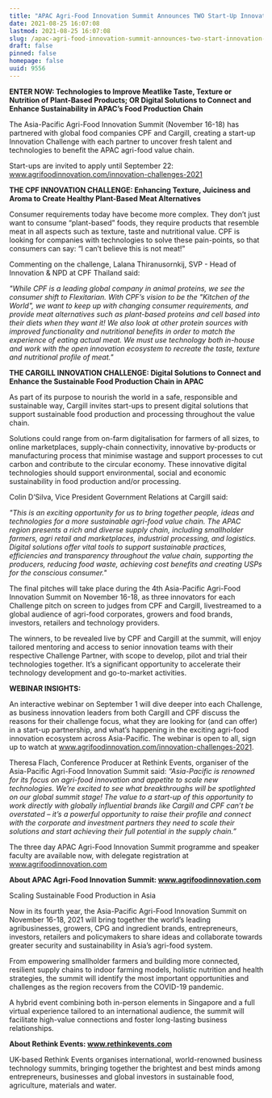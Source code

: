 ```yaml
---
title: "APAC Agri-Food Innovation Summit Announces TWO Start-Up Innovation Challenges, with CPF and Cargill"
date: 2021-08-25 16:07:08
lastmod: 2021-08-25 16:07:08
slug: /apac-agri-food-innovation-summit-announces-two-start-innovation-challenges-cpf-and-cargill
draft: false
pinned: false
homepage: false
uuid: 9556
---
```

<p><strong>ENTER NOW: Technologies to Improve Meatlike Taste, Texture or Nutrition of Plant-Based Products; OR Digital Solutions to Connect and Enhance Sustainability in APAC’s Food Production Chain</strong></p>
<p>The Asia-Pacific Agri-Food Innovation Summit (November 16-18) has partnered with global food companies CPF and Cargill, creating a start-up Innovation Challenge with each partner to uncover fresh talent and technologies to benefit the APAC agri-food value chain.</p>
<p>Start-ups are invited to apply until September 22: <a href="http://www.agrifoodinnovation.com/innovation-challenges-2021">www.agrifoodinnovation.com/innovation-challenges-2021</a></p>
<p><strong>THE CPF INNOVATION CHALLENGE: Enhancing Texture, Juiciness and Aroma to Create Healthy Plant-Based Meat Alternatives</strong></p>
<p>Consumer requirements today have become more complex. They don’t just want to consume “plant-based” foods, they require products that resemble meat in all aspects such as texture, taste and nutritional value. CPF is looking for companies with technologies to solve these pain-points, so that consumers can say: “I can’t believe this is not meat!”</p>
<p>Commenting on the challenge, Lalana Thiranusornkij, SVP - Head of Innovation & NPD at CPF Thailand said:</p>
<p><em>"While CPF is a leading global company in animal proteins, we see the consumer shift to Flexitarian. With CPF’s vision to be the "Kitchen of the World", we want to keep up with changing consumer requirements, and provide meat alternatives such as plant-based proteins and cell based into their diets when they want it! We also look at other protein sources with improved functionality and nutritional benefits in order to match the experience of eating actual meat. We must use technology both in-house and work with the open innovation ecosystem to recreate the taste, texture and nutritional profile of meat."</em></p>
<p><strong>THE CARGILL INNOVATION CHALLENGE: Digital Solutions to Connect and Enhance the Sustainable Food Production Chain in APAC</strong></p>
<p>As part of its purpose to nourish the world in a safe, responsible and sustainable way, Cargill invites start-ups to present digital solutions that support sustainable food production and processing throughout the value chain.</p>
<p>Solutions could range from on-farm digitalisation for farmers of all sizes, to online marketplaces, supply-chain connectivity, innovative by-products or manufacturing process that minimise wastage and support processes to cut carbon and contribute to the circular economy. These innovative digital technologies should support environmental, social and economic sustainability in food production and/or processing.</p>
<p>Colin D’Silva, Vice President Government Relations at Cargill said:</p>
<p><em>"This is an exciting opportunity for us to bring together people, ideas and technologies for a more sustainable agri-food value chain. The APAC region presents a rich and diverse supply chain, including smallholder farmers, agri retail and marketplaces, industrial processing, and logistics. Digital solutions offer vital tools to support sustainable practices, efficiencies and transparency throughout the value chain, supporting the producers, reducing food waste, achieving cost benefits and creating USPs for the conscious consumer."</em></p>
<p>The final pitches will take place during the 4th Asia-Pacific Agri-Food Innovation Summit on November 16-18, as three innovators for each Challenge pitch on screen to judges from CPF and Cargill, livestreamed to a global audience of agri-food corporates, growers and food brands, investors, retailers and technology providers.</p>
<p>The winners, to be revealed live by CPF and Cargill at the summit, will enjoy tailored mentoring and access to senior innovation teams with their respective Challenge Partner, with scope to develop, pilot and trial their technologies together. It’s a significant opportunity to accelerate their technology development and go-to-market activities.</p>
<p><strong>WEBINAR INSIGHTS:</strong></p>
<p>An interactive webinar on September 1 will dive deeper into each Challenge, as business innovation leaders from both Cargill and CPF discuss the reasons for their challenge focus, what they are looking for (and can offer) in a start-up partnership, and what’s happening in the exciting agri-food innovation ecosystem across Asia-Pacific. The webinar is open to all, sign up to watch at <a href="http://www.agrifoodinnovation.com/innovation-challenges-2021">www.agrifoodinnovation.com/innovation-challenges-2021</a>.</p>
<p>Theresa Flach, Conference Producer at Rethink Events, organiser of the Asia-Pacific Agri-Food Innovation Summit said: <em>“Asia-Pacific is renowned for its focus on agri-food innovation and appetite to scale new technologies. We’re excited to see what breakthroughs will be spotlighted on our global summit stage! The value to a start-up of this opportunity to work directly with globally influential brands like Cargill and CPF can’t be overstated – it’s a powerful opportunity to raise their profile and connect with the corporate and investment partners they need to scale their solutions and start achieving their full potential in the supply chain.”</em></p>
<p>The three day APAC Agri-Food Innovation Summit programme and speaker faculty are available now, with delegate registration at <a href="http://www.agrifoodinnovation.com">www.agrifoodinnovation.com</a></p>
<p><strong>About APAC Agri-Food Innovation Summit: <a href="http://www.agrifoodinnovation.com">www.agrifoodinnovation.com</a></strong></p>
<p>Scaling Sustainable Food Production in Asia</p>
<p>Now in its fourth year, the Asia-Pacific Agri-Food Innovation Summit on November 16-18, 2021 will bring together the world’s leading agribusinesses, growers, CPG and ingredient brands, entrepreneurs, investors, retailers and policymakers to share ideas and collaborate towards greater security and sustainability in Asia’s agri-food system.</p>
<p>From empowering smallholder farmers and building more connected, resilient supply chains to indoor farming models, holistic nutrition and health strategies, the summit will identify the most important opportunities and challenges as the region recovers from the COVID-19 pandemic.</p>
<p>A hybrid event combining both in-person elements in Singapore and a full virtual experience tailored to an international audience, the summit will facilitate high-value connections and foster long-lasting business relationships.</p>
<p><strong>About Rethink Events: <a href="http://www.rethinkevents.com">www.rethinkevents.com</a></strong></p>
<p>UK-based Rethink Events organises international, world-renowned business technology summits, bringing together the brightest and best minds among entrepreneurs, businesses and global investors in sustainable food, agriculture, materials and water.</p>
